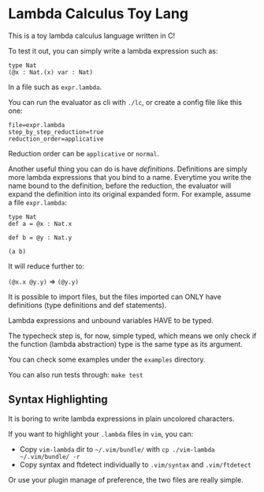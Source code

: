 # Lambda Calculus Toy Lang

This is a toy lambda calculus language written in C!

To test it out, you can simply write a lambda expression such as:
```
type Nat
(@x : Nat.(x) var : Nat)
```

In a file such as `expr.lambda`.

You can run the evaluator as cli with `./lc`, or create a config file like this one:

```
file=expr.lambda
step_by_step_reduction=true
reduction_order=applicative
```
Reduction order can be `applicative` or `normal`.

Another useful thing you can do is have *definitions*.
Definitions are simply more lambda expressions that you bind to a name.
Everytime you write the name bound to the definition, before the reduction, the evaluator will expand the definition into its original expanded form. For example, assume a file `expr.lambda`:

```
type Nat
def a = @x : Nat.x

def b = @y : Nat.y

(a b)
```

It will reduce further to:

`(@x.x @y.y)` => `(@y.y)`

It is possible to import files, but the files imported can ONLY have definitions (type definitions and def statements).

Lambda expressions and unbound variables HAVE to be typed.

The typecheck step is, for now, simple typed, which means we only check if the function (lambda abstraction) type is the same type as its argument.

You can check some examples under the `examples` directory.

You can also run tests through: `make test`

## Syntax Highlighting

It is boring to write lambda expressions in plain uncolored characters.

If you want to highlight your `.lambda` files in `vim`, you can:

- Copy `vim-lambda` dir to `~/.vim/bundle/` with `cp ./vim-lambda ~/.vim/bundle/ -r`
- Copy syntax and ftdetect individually to `.vim/syntax` and `.vim/ftdetect`

Or use your plugin manage of preference, the two files are really simple.
